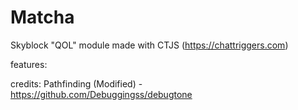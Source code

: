 # Matcha
Skyblock "QOL" module made with CTJS (https://chattriggers.com)

features: 

credits:
  Pathfinding (Modified) - https://github.com/Debuggingss/debugtone
